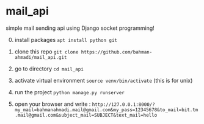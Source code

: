 # mail_api
simple mail sending api using Django socket programming!

0. install packages
`apt install python git` 

1. clone this repo
`git clone https://github.com/bahman-ahmadi/mail_api.git`

2. go to directory
`cd mail_api`

3. activate virtual environment
`source venv/bin/activate`
(this is for unix)

4. run the project 
`python manage.py runserver`

5. open your browser and write :
`http://127.0.0.1:8000/?my_mail=bahmanahmadi.mail@gmail.com&my_pass=12345678&to_mail=bit.tm.mail@gmail.com&subject_mail=SUBJECT&text_mail=hello`
